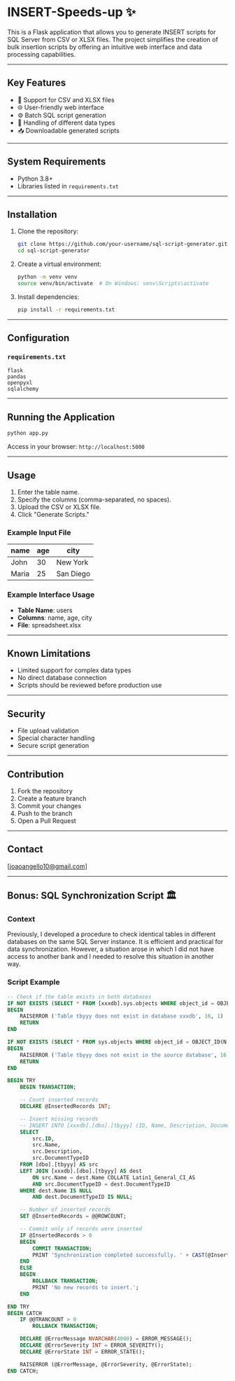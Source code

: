 # INSERT-Speeds-up ✨

This is a Flask application that allows you to generate INSERT scripts for SQL Server from CSV or XLSX files. The project simplifies the creation of bulk insertion scripts by offering an intuitive web interface and data processing capabilities.

---

## Key Features

- 📃 Support for CSV and XLSX files
- 🌐 User-friendly web interface
- ⚙️ Batch SQL script generation
- 🔄 Handling of different data types
- 📥 Downloadable generated scripts

---

## System Requirements

- Python 3.8+
- Libraries listed in `requirements.txt`

---

## Installation

1. Clone the repository:

   ```bash
   git clone https://github.com/your-username/sql-script-generator.git
   cd sql-script-generator
   ```

2. Create a virtual environment:

   ```bash
   python -m venv venv
   source venv/bin/activate  # On Windows: venv\Scripts\activate
   ```

3. Install dependencies:

   ```bash
   pip install -r requirements.txt
   ```

---

## Configuration

### `requirements.txt`
```
flask
pandas
openpyxl
sqlalchemy
```

---

## Running the Application

```bash
python app.py
```

Access in your browser: `http://localhost:5000`

---

## Usage

1. Enter the table name.
2. Specify the columns (comma-separated, no spaces).
3. Upload the CSV or XLSX file.
4. Click "Generate Scripts."

### Example Input File

| name   | age | city       |
|--------|-----|------------|
| John   | 30  | New York   |
| Maria  | 25  | San Diego  |

### Example Interface Usage

- **Table Name**: users
- **Columns**: name, age, city
- **File**: spreadsheet.xlsx

---

## Known Limitations

- Limited support for complex data types
- No direct database connection
- Scripts should be reviewed before production use

---

## Security

- File upload validation
- Special character handling
- Secure script generation

---

## Contribution

1. Fork the repository
2. Create a feature branch
3. Commit your changes
4. Push to the branch
5. Open a Pull Request


---

## Contact

[joaoangello10@gmail.com]

---

## Bonus: SQL Synchronization Script 🏛

### Context

Previously, I developed a procedure to check identical tables in different databases on the same SQL Server instance. It is efficient and practical for data synchronization. However, a situation arose in which I did not have access to another bank and I needed to resolve this situation in another way.

### Script Example

```sql
-- Check if the table exists in both databases
IF NOT EXISTS (SELECT * FROM [xxxdb].sys.objects WHERE object_id = OBJECT_ID(N'[xxxdb].[dbo].[tbyyy]') AND type in (N'U'))       -- FROM [xxxdb] or FROM [192.168.xxx.xxx].[xxxdb]
BEGIN
    RAISERROR ('Table tbyyy does not exist in database xxxdb', 16, 1)
    RETURN
END

IF NOT EXISTS (SELECT * FROM sys.objects WHERE object_id = OBJECT_ID(N'[dbo].[tbyyy]') AND type in (N'U'))                       -- FROM [xxxdb] or FROM [192.168.xxx.xxx].[xxxdb]
BEGIN
    RAISERROR ('Table tbyyy does not exist in the source database', 16, 1)
    RETURN
END

BEGIN TRY
    BEGIN TRANSACTION;

    -- Count inserted records
    DECLARE @InsertedRecords INT;

    -- Insert missing records
    -- INSERT INTO [xxxdb].[dbo].[tbyyy] (ID, Name, Description, DocumentTypeID)                                                 -- [xxxdb] or  [192.168.xxx.xxx].[xxxdb]
    SELECT
        src.ID,
        src.Name,
        src.Description,
        src.DocumentTypeID
    FROM [dbo].[tbyyy] AS src                                                                                                    -- FROM [xxxdb] or FROM [192.168.xxx.xxx].[xxxdb]
    LEFT JOIN [xxxdb].[dbo].[tbyyy] AS dest
        ON src.Name = dest.Name COLLATE Latin1_General_CI_AS
        AND src.DocumentTypeID = dest.DocumentTypeID
    WHERE dest.Name IS NULL
        AND dest.DocumentTypeID IS NULL;

    -- Number of inserted records
    SET @InsertedRecords = @@ROWCOUNT;

    -- Commit only if records were inserted
    IF @InsertedRecords > 0
    BEGIN
        COMMIT TRANSACTION;
        PRINT 'Synchronization completed successfully. ' + CAST(@InsertedRecords AS VARCHAR(10)) + ' record(s) inserted.';
    END
    ELSE
    BEGIN
        ROLLBACK TRANSACTION;
        PRINT 'No new records to insert.';
    END

END TRY
BEGIN CATCH
    IF @@TRANCOUNT > 0
        ROLLBACK TRANSACTION;

    DECLARE @ErrorMessage NVARCHAR(4000) = ERROR_MESSAGE();
    DECLARE @ErrorSeverity INT = ERROR_SEVERITY();
    DECLARE @ErrorState INT = ERROR_STATE();

    RAISERROR (@ErrorMessage, @ErrorSeverity, @ErrorState);
END CATCH;
```

